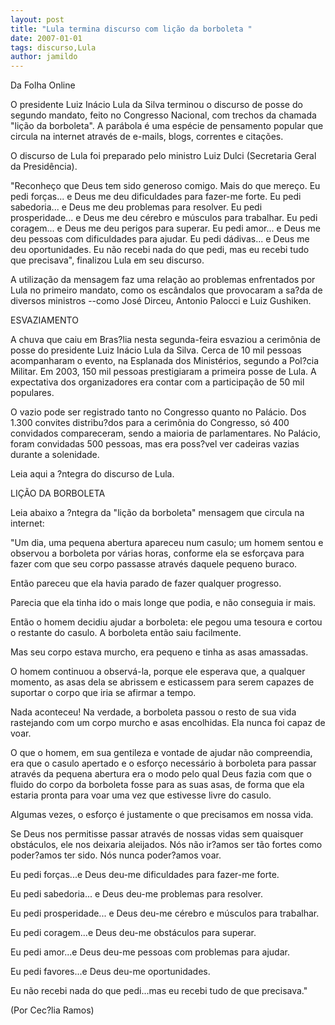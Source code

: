 ```yaml
---
layout: post
title: "Lula termina discurso com lição da borboleta "
date: 2007-01-01
tags: discurso,Lula
author: jamildo
---
```

Da Folha Online

O presidente Luiz In&aacute;cio Lula da Silva terminou o discurso de posse do segundo mandato, feito no Congresso Nacional, com trechos da chamada "li&ccedil;&atilde;o da borboleta". A par&aacute;bola &eacute; uma esp&eacute;cie de pensamento popular que circula na internet atrav&eacute;s de e-mails, blogs, correntes e cita&ccedil;&otilde;es.

O discurso de Lula foi preparado pelo ministro Luiz Dulci (Secretaria Geral da Presid&ecirc;ncia).

"Reconhe&ccedil;o que Deus tem sido generoso comigo. Mais do que mere&ccedil;o. Eu pedi for&ccedil;as... e Deus me deu dificuldades para fazer-me forte. Eu pedi sabedoria... e Deus me deu problemas para resolver. Eu pedi prosperidade... e Deus me deu c&eacute;rebro e m&uacute;sculos para trabalhar. Eu pedi coragem... e Deus me deu perigos para superar. Eu pedi amor... e Deus me deu pessoas com dificuldades para ajudar. Eu pedi d&aacute;divas... e Deus me deu oportunidades. Eu n&atilde;o recebi nada do que pedi, mas eu recebi tudo que precisava", finalizou Lula em seu discurso.

A utiliza&ccedil;&atilde;o da mensagem faz uma rela&ccedil;&atilde;o ao problemas enfrentados por Lula no primeiro mandato, como os esc&acirc;ndalos que provocaram a sa?da de diversos ministros --como Jos&eacute; Dirceu, Antonio Palocci e Luiz Gushiken.

ESVAZIAMENTO

A chuva que caiu em Bras?lia nesta segunda-feira esvaziou a cerim&ocirc;nia de posse do presidente Luiz In&aacute;cio Lula da Silva. Cerca de 10 mil pessoas acompanharam o evento, na Esplanada dos Minist&eacute;rios, segundo a Pol?cia Militar. Em 2003, 150 mil pessoas prestigiaram a primeira posse de Lula. A expectativa dos organizadores era contar com a participa&ccedil;&atilde;o de 50 mil populares.

O vazio pode ser registrado tanto no Congresso quanto no Pal&aacute;cio. Dos 1.300 convites distribu?dos para a cerim&ocirc;nia do Congresso, s&oacute; 400 convidados compareceram, sendo a maioria de parlamentares. No Pal&aacute;cio, foram convidadas 500 pessoas, mas era poss?vel ver cadeiras vazias durante a solenidade.

Leia aqui a ?ntegra do discurso de Lula.

LI&Ccedil;&Atilde;O DA BORBOLETA

Leia abaixo a ?ntegra da "li&ccedil;&atilde;o da borboleta" mensagem que circula na internet:

"Um dia, uma pequena abertura apareceu num casulo; um homem sentou e observou a borboleta por v&aacute;rias horas, conforme ela se esfor&ccedil;ava para fazer com que seu corpo passasse atrav&eacute;s daquele pequeno buraco.

Ent&atilde;o pareceu que ela havia parado de fazer qualquer progresso.

Parecia que ela tinha ido o mais longe que podia, e n&atilde;o conseguia ir mais.

Ent&atilde;o o homem decidiu ajudar a borboleta: ele pegou uma tesoura e cortou o restante do casulo. A borboleta ent&atilde;o saiu facilmente.

Mas seu corpo estava murcho, era pequeno e tinha as asas amassadas.

O homem continuou a observ&aacute;-la, porque ele esperava que, a qualquer momento, as asas dela se abrissem e esticassem para serem capazes de suportar o corpo que iria se afirmar a tempo.

Nada aconteceu! Na verdade, a borboleta passou o resto de sua vida rastejando com um corpo murcho e asas encolhidas. Ela nunca foi capaz de voar.

O que o homem, em sua gentileza e vontade de ajudar n&atilde;o compreendia, era que o casulo apertado e o esfor&ccedil;o necess&aacute;rio &agrave; borboleta para passar atrav&eacute;s da pequena abertura era o modo pelo qual Deus fazia com que o fluido do corpo da borboleta fosse para as suas asas, de forma que ela estaria pronta para voar uma vez que estivesse livre do casulo.

Algumas vezes, o esfor&ccedil;o &eacute; justamente o que precisamos em nossa vida.

Se Deus nos permitisse passar atrav&eacute;s de nossas vidas sem quaisquer obst&aacute;culos, ele nos deixaria aleijados. N&oacute;s n&atilde;o ir?amos ser t&atilde;o fortes como poder?amos ter sido. N&oacute;s nunca poder?amos voar.

Eu pedi for&ccedil;as...e Deus deu-me dificuldades para fazer-me forte.

Eu pedi sabedoria... e Deus deu-me problemas para resolver.

Eu pedi prosperidade... e Deus deu-me c&eacute;rebro e m&uacute;sculos para trabalhar.

Eu pedi coragem...e Deus deu-me obst&aacute;culos para superar.

Eu pedi amor...e Deus deu-me pessoas com problemas para ajudar.

Eu pedi favores...e Deus deu-me oportunidades.

Eu n&atilde;o recebi nada do que pedi...mas eu recebi tudo de que precisava."

(Por Cec?lia Ramos)
